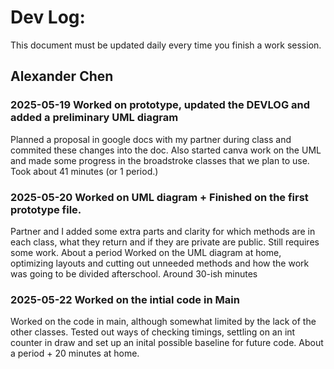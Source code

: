 # Dev Log:

This document must be updated daily every time you finish a work session.

## Alexander Chen

### 2025-05-19 Worked on prototype, updated the DEVLOG and added a preliminary UML diagram
Planned a proposal in google docs with my partner during class and commited these changes into the doc. Also started canva work on the UML and made some progress in the broadstroke classes that we plan to use. Took about 41 minutes (or 1 period.)

### 2025-05-20 Worked on UML diagram + Finished on the first prototype file.
Partner and I added some extra parts and clarity for which methods are in each class, what they return and if they are private are public. Still requires some work. About a period
Worked on the UML diagram at home, optimizing layouts and cutting out unneeded methods and how the work was going to be divided afterschool. Around 30-ish minutes

### 2025-05-22 Worked on the intial code in Main
Worked on the code in main, although somewhat limited by the lack of the other classes. Tested out ways of checking timings, settling on an int counter in draw and set up an inital possible baseline for future code. About a period + 20 minutes at home. 

